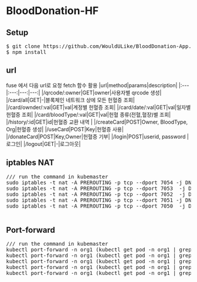 # BloodDonation-HF



## Setup
<pre>
$ git clone https://github.com/WouldULike/BloodDonation-App.git
$ npm install
</pre>

## url
fuse 에서 다음 url로 요청 fetch 함수 활용
|url|method|params|description|
|:---|:---:|---:|---:|
|/qrcode/:owner|GET|owner|사용자별 qrcode 생성|
|/card/all|GET|-|블록체인 네트워크 상에 모든 헌혈증 조회|
|/card/ownder/:val|GET|val|계정별 헌혈증 조회|
|/card/date/:val|GET|val|일자별 헌혈증 조회|
|/card/bloodType/:val|GET|val|헌혈 종류(전혈,혈장)별 조회|
|/history/:id|GET|id|헌혈증 교환 내역 |
|/createCard|POST|Owner, BloodType, Org|헌혈증 생성|
|/useCard|POST|Key|헌혈증 사용|
|/donateCard|POST|Key,Owner|헌혈증 기부|
|/login|POST|userid, password |로그인|
|/logout|GET|-|로그아웃|


## iptables NAT
<pre>
/// run the command in kubemaster 
sudo iptables -t nat -A PREROUTING -p tcp --dport 7054 -j DNAT --to-destination 127.0.0.1:7054
sudo iptables -t nat -A PREROUTING -p tcp --dport 7053  -j DNAT --to-destination 127.0.0.1:7053
sudo iptables -t nat -A PREROUTING -p tcp --dport 7052  -j DNAT --to-destination 127.0.0.1:7052
sudo iptables -t nat -A PREROUTING -p tcp --dport 7051 -j DNAT --to-destination 127.0.0.1:7051
sudo iptables -t nat -A PREROUTING -p tcp --dport 7050  -j DNAT --to-destination 127.0.0.1:7050

</pre>


## Port-forward
<pre>
/// run the command in kubemaster 
kubectl port-forward -n org1 (kubectl get pod -n org1 | grep peer0-org0 | awk '{print $1}') 7053:7053
kubectl port-forward -n org1 (kubectl get pod -n org1 | grep peer0-org0 | awk '{print $1}') 7052:7052
kubectl port-forward -n org1 (kubectl get pod -n org1 | grep peer0-org0 | awk '{print $1}') 7051:7051
kubectl port-forward -n org1 (kubectl get pod -n org1 | grep ca | awk '{print $1}') 7054:7054
kubectl port-forward -n org1 (kubectl get pod -n org1 | grep orderer | awk '{print $1}') 7050:7050
</pre>
